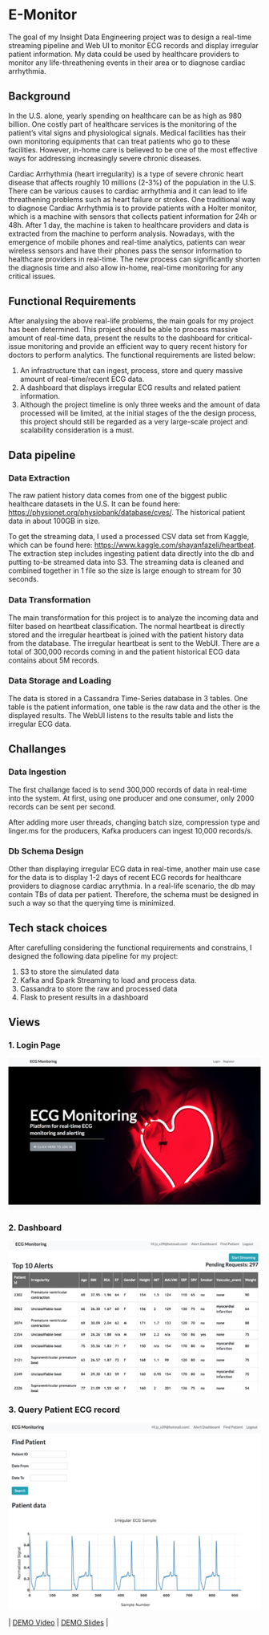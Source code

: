 # E-Monitor
The goal of my Insight Data Engineering project was to design a real-time streaming pipeline and Web UI to monitor ECG records and display irregular patient information. My data could be used by healthcare providers to monitor any life-threathening events in their area or to diagnose cardiac arrhythmia.

## Background

In the U.S. alone, yearly spending on healthcare can be as high as 980 billion. One costly part of healthcare services is the monitoring of the patient’s vital signs and physiological signals. Medical facilities has their own monitoring equipments that can treat patients who go to these facilities. However, in-home care is believed to be one of the most effective ways for addressing increasingly severe chronic diseases. 

Cardiac Arrhythmia (heart irregularity) is a type of severe chronic heart disease that affects roughly 10 millions (2-3%) of the population in the U.S. There can be various causes to cardiac arrhythmia and it can lead to life threathening problems such as heart failure or strokes. One traditional way to diagnose Cardiac Arrhythmia is to provide patients with a Holter monitor, which is a machine with sensors that collects patient information for 24h or 48h. After 1 day, the machine is taken to healthcare providers and data is extracted from the machine to perform analysis. Nowadays, with the emergence of mobile phones and real-time analytics, patients can wear wireless sensors and have their phones pass the sensor information to healthcare providers in real-time. The new process can significantly shorten the diagnosis time and also allow in-home, real-time monitoring for any critical issues.  


## Functional Requirements
After analysing the above real-life problems, the main goals for my project has been determined. This project should be able to process massive amount of real-time data, present the results to the dashboard for critical-issue monitoring and provide an efficient way to query recent history for doctors to perform analytics. The functional requirements are listed below:

1. An infrastructure that can ingest, process, store and query massive amount of real-time/recent ECG data.
2. A dashboard that displays irregular ECG results and related patient information.
3. Although the project timeline is only three weeks and the amount of data processed will be limited, at the initial stages of the the design process, this project should still be regarded as a very large-scale project and scalability consideration is a must.


## Data pipeline
### Data Extraction
The raw patient history data comes from one of the biggest public healthcare datasets in the U.S. It can be found here: https://physionet.org/physiobank/database/cves/. The historical patient data in about 100GB in size. 

To get the streaming data, I used a processed CSV data set from Kaggle, which can be found here: https://www.kaggle.com/shayanfazeli/heartbeat. The extraction step includes ingesting patient data directly into the db and putting to-be streamed data into S3. The streaming data is cleaned and combined together in 1 file so the size is large enough to stream for 30 seconds.

### Data Transformation 
The main transformation for this project is to analyze the incoming data and filter based on heartbeat classification. The normal heartbeat is directly stored and the irregular heartbeat is joined with the patient history data from the database. The irregular heartbeat is sent to the WebUI. There are a total of 300,000 records coming in and the patient historical ECG data contains about 5M records. 

### Data Storage and Loading
The data is stored in a Cassandra Time-Series database in 3 tables. One table is the patient information, one table is the raw data and the other is the displayed results. The WebUI listens to the results table and lists the irregular ECG data.

## Challanges
### Data Ingestion
The first challange faced is to send 300,000 records of data in real-time into the system. At first, using one producer and one consumer, only 2000 records can be sent per second. 

After adding more user threads, changing batch size, compression type and linger.ms for the producers, Kafka producers can ingest 10,000 records/s.

### Db Schema Design
Other than displaying irregular ECG data in real-time, another main use case for the data is to display 1-2 days of recent ECG records for healthcare providers to diagnose cardiac arrythmia. In a real-life scenario, the db may contain TBs of data per patient. Therefore, the schema must be designed in such a way so that the querying time is minimized. 

## Tech stack choices
After carefulling considering the functional requirements and constrains, I designed the following data pipeline for my project:
1. S3 to store the simulated data
2. Kafka and Spark Streaming to load and process data. 
3. Cassandra to store the raw and processed data 
4. Flask to present results in a dashboard

## Views
### 1. Login Page
![alt text](img/Img4 "Screenshot of User Interface")
### 2. Dashboard
![alt text](img/Img2 "Screenshot of User Interface")
### 3. Query Patient ECG record
![alt text](img/Img3 "Screenshot of User Interface")

| [DEMO Video]           | [DEMO Slides]  |


[DEMO Video]:<https://youtu.be/nL2yumruH-o>
[DEMO Slides]:<https://docs.google.com/presentation/d/e/2PACX-1vRO2UyIR18tpK0jxu6RP6J7UH8nfY_SDs67coPfY5QwCcrlwK2YGFs5hI9PH5CLAZk1a-b3j0mzlDoM/pub?start=false&loop=false&delayms=3000>
